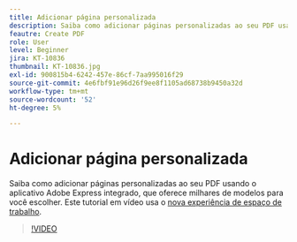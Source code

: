 ```yaml
---
title: Adicionar página personalizada
description: Saiba como adicionar páginas personalizadas ao seu PDF usando o aplicativo de Adobe Express integrado
feautre: Create PDF
role: User
level: Beginner
jira: KT-10836
thumbnail: KT-10836.jpg
exl-id: 900815b4-6242-457e-86cf-7aa995016f29
source-git-commit: 4e6fbf91e96d26f9ee8f1105ad68738b9450a32d
workflow-type: tm+mt
source-wordcount: '52'
ht-degree: 5%

---
```


# Adicionar página personalizada

Saiba como adicionar páginas personalizadas ao seu PDF usando o aplicativo Adobe Express integrado, que oferece milhares de modelos para você escolher. Este tutorial em vídeo usa o [nova experiência de espaço de trabalho](new-workspace.md).

>[!VIDEO](https://video.tv.adobe.com/v/347331?quality=12&learn=on&hidetitle=true)
